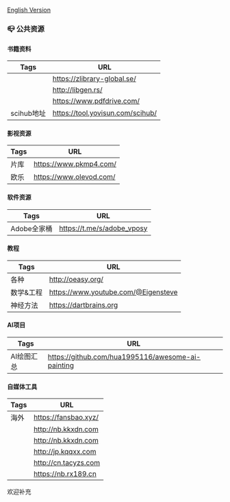 [English Version](README_EN.md)

### 📪 公共资源

#### 书籍资料
|Tags   |URL    |
|----------|------------------------|
|          |https://zlibrary-global.se/|
|          |http://libgen.rs/       |
|          |https://www.pdfdrive.com/|
|scihub地址|https://tool.yovisun.com/scihub/|

#### 影视资源
|Tags   |URL    |
|----------|------------------------|
|片库      |https://www.pkmp4.com/ |
|欧乐      |https://www.olevod.com/ |

#### 软件资源
|Tags   |URL    |
|----------|------------------------|
|Adobe全家桶|https://t.me/s/adobe_vposy|

#### 教程
|Tags  |URL    |
|----------|------------------------|
|各种  |http://oeasy.org/|
|数学&工程  |https://www.youtube.com/@Eigensteve|
|神经方法|https://dartbrains.org|

#### AI项目
|Tags  |URL    |
|----------|------------------------|
|AI绘图汇总|https://github.com/hua1995116/awesome-ai-painting|

#### 自媒体工具
|Tags  |URL    |
|----------|------------------------|
|海外   |https://fansbao.xyz/|
|      |http://nb.kkxdn.com|
|      |http://nb.kkxdn.com|
|      |http://jp.kqqxx.com|
|      |http://cn.tacyzs.com|
|      |https://nb.rx189.cn|

欢迎补充

